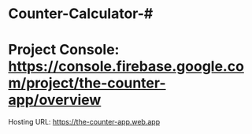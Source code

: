 # Counter-Calculator-#
# Project Console: https://console.firebase.google.com/project/the-counter-app/overview
Hosting URL: https://the-counter-app.web.app
#
